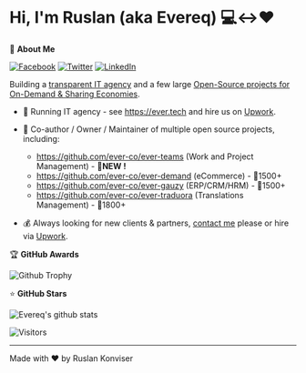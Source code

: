 # Hi, I'm Ruslan (aka Evereq) :computer:<->:heart:

🚀 <b>About Me</b>

[![Facebook](https://img.shields.io/badge/facebook-%231877F2.svg?&style=for-the-badge&logo=facebook&logoColor=white)](https://facebook.com/evereq) 
[![Twitter](https://img.shields.io/badge/twitter-%231DA1F2.svg?&style=for-the-badge&logo=twitter&logoColor=white)](https://twitter.com/evereq) 
[![LinkedIn](https://img.shields.io/badge/linkedin-%230077B5.svg?&style=for-the-badge&logo=linkedin&logoColor=white)](https://linkedin.com/in/evereq)

Building a [transparent IT agency](https://ever.tech) and a few large [Open-Source projects for On-Demand & Sharing Economies](https://github.com/ever-co).

- :muscle: Running IT agency - see https://ever.tech and hire us on [Upwork](https://upwork.com/ag/ever).

- :gift_heart: Co-author / Owner / Maintainer of multiple open source projects, including:  

  - https://github.com/ever-co/ever-teams (Work and Project Management) - 🌟**NEW !**  
  - https://github.com/ever-co/ever-demand (eCommerce) - 🌟1500+   
  - https://github.com/ever-co/ever-gauzy (ERP/CRM/HRM) - 🌟1500+  
  - https://github.com/ever-co/ever-traduora (Translations Management) - 🌟1800+  

- :moneybag: Always looking for new clients & partners, [contact me](mailto:ever@ever.tech) please or hire via [Upwork](https://upwork.com/fl/ever).

🏆 <b>GitHub Awards</b>

![Github Trophy](https://github-profile-trophy.vercel.app/?username=evereq)

⭐ <b>GitHub Stars</b>

![Evereq's github stats](https://evereq-github-stats.vercel.app/api?username=evereq&show_icons=true&title_color=fff&icon_color=79ff97&text_color=9f9f9f&bg_color=151515)

![Visitors](https://visitor-badge.laobi.icu/badge?page_id=evereq)

---
Made with ❤️ by Ruslan Konviser
